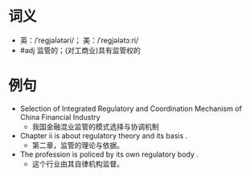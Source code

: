 # 词义
- 英：/ˈreɡjələtəri/； 美：/ˈreɡjələtɔːri/
- #adj 监管的；(对工商业)具有监管权的
# 例句
- Selection of Integrated Regulatory and Coordination Mechanism of China Financial Industry
	- 我国金融混业监管的模式选择与协调机制
- Chapter ⅱ is about regulatory theory and its basis .
	- 第二章，监管的理论与依据。
- The profession is policed by its own regulatory body .
	- 这个行业由其自律机构监督。
